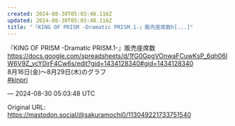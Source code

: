```yaml
---
created: 2024-08-30T05:03:48.116Z
updated: 2024-08-30T05:03:48.116Z
title: "『KING OF PRISM -Dramatic PRISM.1-』販売座席数h[...]"
---
```


<p>『KING OF PRISM -Dramatic PRISM.1-』販売座席数<br /><a href="https://docs.google.com/spreadsheets/d/1fG0GpgVOnwaFCuwKsP_6qh06lW6V9Z_vcY0irF4Cw6s/edit?gid=1434128340#gid=1434128340" target="_blank" rel="nofollow noopener" translate="no"><span class="invisible">https://</span><span class="ellipsis">docs.google.com/spreadsheets/d</span><span class="invisible">/1fG0GpgVOnwaFCuwKsP_6qh06lW6V9Z_vcY0irF4Cw6s/edit?gid=1434128340#gid=1434128340</span></a><br />8月16日(金)〜8月29日(木)のグラフ<br /><a href="https://mastodon.social/tags/kinpri" class="mention hashtag" rel="tag">#<span>kinpri</span></a></p>

&mdash; 2024-08-30 05:03:48 UTC

Original URL: https://mastodon.social/@sakuramochi0/113049221733751540
